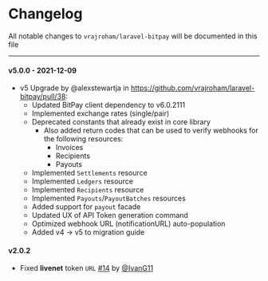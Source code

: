 # Changelog

All notable changes to `vrajroham/laravel-bitpay` will be documented in this file

---
#### v5.0.0 - 2021-12-09

* v5 Upgrade by @alexstewartja in https://github.com/vrajroham/laravel-bitpay/pull/38:
  + Updated BitPay client dependency to v6.0.2111
  + Implemented exchange rates (single/pair)
  + Deprecated constants that already exist in core library
      - Also added return codes that can be used to verify webhooks for the following resources:
          + Invoices
          + Recipients
          + Payouts
  + Implemented `Settlements` resource
  + Implemented `Ledgers` resource
  + Implemented `Recipients` resource
  + Implemented `Payouts`/`PayoutBatches` resources
  + Added support for `payout` facade
  + Updated UX of API Token generation command
  + Optimized webhook URL (notificationURL) auto-population
  + Added v4 -> v5 to migration guide

#### v2.0.2

- Fixed **livenet** token `URL` [#14](https://github.com/vrajroham/laravel-bitpay/pull/14) by [@IvanG11](https://github.com/IvanG11)
